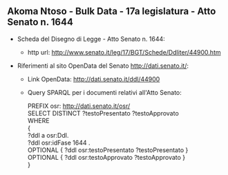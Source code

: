 ## Akoma Ntoso - Bulk Data - 17a legislatura - Atto Senato n. 1644 ##

* Scheda del Disegno di Legge - Atto Senato n. 1644:
	* http url: http://www.senato.it/leg/17/BGT/Schede/Ddliter/44900.htm

* Riferimenti al sito OpenData del Senato http://dati.senato.it/:
	* Link OpenData: http://dati.senato.it/ddl/44900
	* Query SPARQL per i documenti relativi all'Atto Senato:

        PREFIX osr: <http://dati.senato.it/osr/>  
		SELECT DISTINCT ?testoPresentato ?testoApprovato  
		WHERE  
		{  
		    ?ddl a osr:Ddl.  
		    ?ddl osr:idFase 1644 .  
		    OPTIONAL { ?ddl osr:testoPresentato ?testoPresentato }  
		    OPTIONAL { ?ddl osr:testoApprovato ?testoApprovato }  
		}
		
